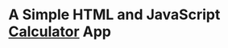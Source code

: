 <h1>A Simple HTML and JavaScript <a href="https://kumarsunil.github.io/simple-calculator/Calculator">Calculator</a> App</h1>
